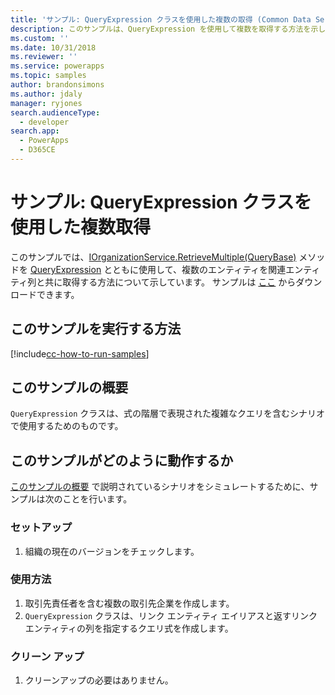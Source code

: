 ```yaml
---
title: 'サンプル: QueryExpression クラスを使用した複数の取得 (Common Data Service for Apps) | Microsoft Docs'
description: このサンプルは、QueryExpression を使用して複数を取得する方法を示します
ms.custom: ''
ms.date: 10/31/2018
ms.reviewer: ''
ms.service: powerapps
ms.topic: samples
author: brandonsimons
ms.author: jdaly
manager: ryjones
search.audienceType:
  - developer
search.app:
  - PowerApps
  - D365CE
---
```

# <a name="sample-retrieve-multiple-with-the-queryexpression-class"></a>サンプル: QueryExpression クラスを使用した複数取得

<!-- Re-title? This is really about retrieving  related records 
https://docs.microsoft.com/en-us/dynamics365/customer-engagement/developer/org-service/sample-retrieve-multiple-queryexpression-class
-->
このサンプルでは、[IOrganizationService.RetrieveMultiple(QueryBase)](https://docs.microsoft.com/en-us/dotnet/api/microsoft.xrm.sdk.iorganizationservice.retrievemultiple?view=dynamics-general-ce-9#Microsoft_Xrm_Sdk_IOrganizationService_RetrieveMultiple_Microsoft_Xrm_Sdk_Query_QueryBase_) メソッドを [QueryExpression](https://docs.microsoft.com/en-us/dotnet/api/microsoft.xrm.sdk.query.queryexpression?view=dynamics-general-ce-9) とともに使用して、複数のエンティティを関連エンティティ列と共に取得する方法について示しています。 サンプルは [ここ](https://github.com/Microsoft/PowerApps-Samples/tree/master/cds/orgsvc/C%23/RetrieveMultipleByQueryExpression) からダウンロードできます。

## <a name="how-to-run-this-sample"></a>このサンプルを実行する方法

[!include[cc-how-to-run-samples](../../includes/cc-how-to-run-samples.md)]


## <a name="what-this-sample-does"></a>このサンプルの概要

`QueryExpression` クラスは、式の階層で表現された複雑なクエリを含むシナリオで使用するためのものです。

## <a name="how-this-sample-works"></a>このサンプルがどのように動作するか

[このサンプルの概要](#what-this-sample-does) で説明されているシナリオをシミュレートするために、サンプルは次のことを行います。

### <a name="setup"></a>セットアップ

1. 組織の現在のバージョンをチェックします。

### <a name="demonstrate"></a>使用方法
1. 取引先責任者を含む複数の取引先企業を作成します。
1. `QueryExpression` クラスは、リンク エンティティ エイリアスと返すリンク エンティティの列を指定するクエリ式を作成します。
### <a name="clean-up"></a>クリーン アップ

1. クリーンアップの必要はありません。
